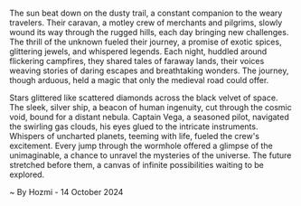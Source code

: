 
The sun beat down on the dusty trail, a constant companion to the weary travelers. Their caravan, a motley crew of merchants and pilgrims, slowly wound its way through the rugged hills, each day bringing new challenges. The thrill of the unknown fueled their journey, a promise of exotic spices, glittering jewels, and whispered legends.  Each night, huddled around flickering campfires, they shared tales of faraway lands, their voices weaving stories of daring escapes and breathtaking wonders. The journey, though arduous, held a magic that only the medieval road could offer.

Stars glittered like scattered diamonds across the black velvet of space. The sleek, silver ship, a beacon of human ingenuity, cut through the cosmic void, bound for a distant nebula. Captain Vega, a seasoned pilot, navigated the swirling gas clouds, his eyes glued to the intricate instruments. Whispers of uncharted planets, teeming with life, fueled the crew's excitement. Every jump through the wormhole offered a glimpse of the unimaginable, a chance to unravel the mysteries of the universe. The future stretched before them, a canvas of infinite possibilities waiting to be explored. 

~ By Hozmi - 14 October 2024
